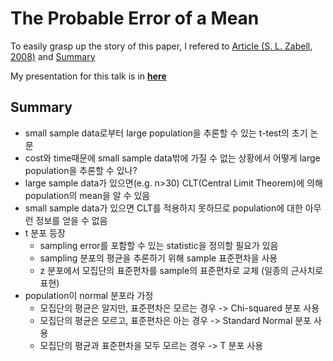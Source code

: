 # The Probable Error of a Mean

To easily grasp up the story of this paper, I refered to [Article (S. L. Zabell, 2008)](http://cda.mrs.umn.edu/~jongmink/Stat2611/s1.pdf) and [Summary](http://lhs.kennyiams.com/FilesAPStats/2nd%20Sem/23D%20students%20t%20model%20article%20summary.pdf)

My presentation for this talk is in [**here**](https://1drv.ms/p/s!AllPqyV9kKUrhFQePhgUf7iAr2xE)

## Summary
* small sample data로부터 large population을 추론할 수 있는 t-test의 초기 논문
* cost와 time때문에 small sample data밖에 가질 수 없는 상황에서 어떻게 large population을 추론할 수 있나?
* large sample data가 있으면(e.g. n>30) CLT(Central Limit Theorem)에 의해 population의 mean을 알 수 있음
* small sample data가 있으면 CLT를 적용하지 못하므로 population에 대한 아무런 정보를 얻을 수 없음 
* t 분포 등장
   * sampling error를 포함할 수 있는 statistic을 정의할 필요가 있음
   * sampling 분포의 평균을 추론하기 위해 sample 표준편차을 사용
   * z 분포에서 모집단의 표준편차를 sample의 표준편차로 교체 (일종의 근사치로 표현)
* population이 normal 분포라 가정
   * 모집단의 평균은 알지만, 표준편차은 모르는 경우 -> Chi-squared 분포 사용
   * 모집단의 평균은 모르고, 표준편차은 아는 경우 -> Standard Normal 분포 사용
   * 모집단의 평균과 표준편차을 모두 모르는 경우 -> T 분포 사용
   

